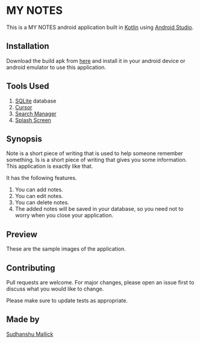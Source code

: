 # MY NOTES

This is a MY NOTES android application built in [Kotlin](https://kotlinlang.org/) using [Android Studio](https://developer.android.com/studio). 


## Installation

Download the build apk from [here](https://drive.google.com/file/d/1qxYXmYdanECXY5hYhbGyFaE28Vk55Xty/view?usp=sharing) and install it in your android device or android emulator to use this application.

## Tools Used
1. [SQLite](https://www.sqlite.org/index.html) database
2. [Cursor](https://www.informit.com/articles/article.aspx?p=2731932&seqNum=4#:~:text=Cursors%20are%20what%20contain%20the,rows%20of%20the%20result%20set.)
3. [Search Manager](https://developer.android.com/reference/android/app/SearchManager)
4. [Splash Screen](https://en.wikipedia.org/wiki/Splash_screen#:~:text=A%20splash%20screen%20is%20a,introduction%20page%20on%20a%20website.)

## Synopsis
Note is a short piece of writing that is used to help someone remember something. Is is a short piece of writing that gives you some information. This application is exactly like that.

It has the following features.
1. You can add notes.
2. You can edit notes.
3. You can delete notes.
4. The added notes will be saved in your database, so you need not to worry when you close your application.



## Preview
These are the sample images of the application.





## Contributing
Pull requests are welcome. For major changes, please open an issue first to discuss what you would like to change.

Please make sure to update tests as appropriate.

## Made by
[Sudhanshu Mallick](https://github.com/sudhanshu-mallick)
